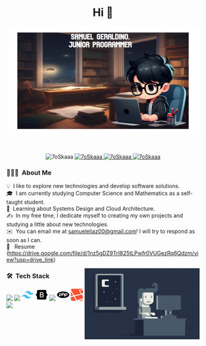 <h1 align="center">Hi 👋</h1>
<p align="center">
  
  <a href="#"><img src="https://github.com/eliaz00/eliaz00/blob/main/Samuel-programmer.png"></a>
</p>
<br>

<p align="center">
<img src="https://img.shields.io/badge/samueleliaz00%40gmail.com-orange?logo=gmail" alt="7oSkaaa" height=25px, width=160px/> 
<a href = "https://www.facebook.com/samuel.geraldino">
	<img src="https://img.shields.io/badge/samuel.geraldino-blue?logo=facebook" alt="7oSkaaa" target="_blank" height=25px, width=160px/> 
</a>
 <a href = "https://www.linkedin.com/in/samuel-elias-geraldino-perez-72568917a/">
		<img src="https://img.shields.io/badge/samuel.geraldino-blue?logo=linkedin" alt="7oSkaaa" target="_blank" height=25px, width=160px/> 
</a>
 <a href = "https://www.instagram.com/samuel.geraldino/">
	<img src="https://img.shields.io/badge/%40samuel.geraldino-purple?logo=instagram" alt="7oSkaaa" target="_blank" height=25px, width=160px/> 
</a>
</p>

### 👨🏻‍💻 &nbsp;About Me

💡 &nbsp;I like to explore new technologies and develop software solutions.\
🎓 &nbsp;I am currently studying Computer Science and Mathematics as a self-taught student.\
🌱 &nbsp;Learning about Systems Design and Cloud Architecture.\
✍️ &nbsp;In my free time, I dedicate myself to creating my own projects and studying a little about new technologies.\
✉️ &nbsp;You can email me at samueleliaz00@gmail.com! I will try to respond as soon as I can.\
📄 &nbsp; Resume (https://drive.google.com/file/d/1nz5gDZ9TrI825tLPwfr0VUGezRq6Qdzm/view?usp=drive_link)

<img alt="Night Coding" src="https://raw.githubusercontent.com/AVS1508/AVS1508/master/assets/Night-Coding.gif" align="right"/>

### 🛠 &nbsp;Tech Stack
<div>	
<img width ='32px' src ='https://raw.githubusercontent.com/rahulbanerjee26/githubAboutMeGenerator/main/icons/html.svg'>
<img width ='32px' src ='https://raw.githubusercontent.com/rahulbanerjee26/githubAboutMeGenerator/main/icons/css.svg'>
<img width ='32px' src ='https://github.com/devicons/devicon/blob/master/icons/tailwindcss/tailwindcss-plain.svg'>
<img width ='32px' src ='https://github.com/devicons/devicon/blob/master/icons/bootstrap/bootstrap-plain.svg'>
<img width ='32px' src ='https://raw.githubusercontent.com/rahulbanerjee26/githubAboutMeGenerator/main/icons/javascript.svg'>
<img width ='32px' src ='https://github.com/devicons/devicon/blob/master/icons/php/php-plain.svg'>
<img width ='32px' src ='https://github.com/devicons/devicon/blob/master/icons/laravel/laravel-plain.svg'>
<img width ='32px' src ='https://raw.githubusercontent.com/rahulbanerjee26/githubAboutMeGenerator/main/icons/reactjs.svg'/>
</div>


